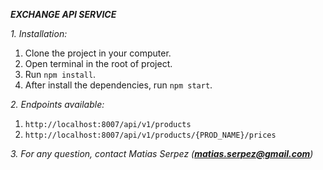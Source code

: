 ***EXCHANGE API SERVICE***


_1. Installation:_

1. Clone the project in your computer.
1. Open terminal in the root of project.
1. Run ```npm install```.
1. After install the dependencies, run ```npm start```.

_2. Endpoints available:_

1. ```http://localhost:8007/api/v1/products```
1. ```http://localhost:8007/api/v1/products/{PROD_NAME}/prices```

_3. For any question, contact Matias Serpez (***matias.serpez@gmail.com***)_